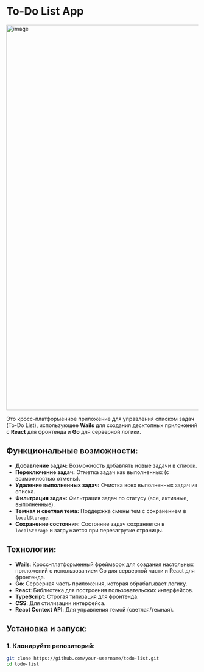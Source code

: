 # To-Do List App

<img width="1280" height="1012" alt="image" src="https://github.com/user-attachments/assets/249d5659-8a8d-4687-b4de-1d2df3f2f99a" />


Это кросс-платформенное приложение для управления списком задач (To-Do List), использующее **Wails** для создания десктопных приложений с **React** для фронтенда и **Go** для серверной логики.

## Функциональные возможности:

- **Добавление задач:** Возможность добавлять новые задачи в список.
- **Переключение задач:** Отметка задач как выполненных (с возможностью отмены).
- **Удаление выполненных задач:** Очистка всех выполненных задач из списка.
- **Фильтрация задач:** Фильтрация задач по статусу (все, активные, выполненные).
- **Темная и светлая тема:** Поддержка смены тем с сохранением в `localStorage`.
- **Сохранение состояния:** Состояние задач сохраняется в `localStorage` и загружается при перезагрузке страницы.

## Технологии:

- **Wails**: Кросс-платформенный фреймворк для создания настольных приложений с использованием Go для серверной части и React для фронтенда.
- **Go**: Серверная часть приложения, которая обрабатывает логику.
- **React**: Библиотека для построения пользовательских интерфейсов.
- **TypeScript**: Строгая типизация для фронтенда.
- **CSS**: Для стилизации интерфейса.
- **React Context API**: Для управления темой (светлая/темная).

## Установка и запуск:

### 1. Клонируйте репозиторий:

```bash
git clone https://github.com/your-username/todo-list.git
cd todo-list
